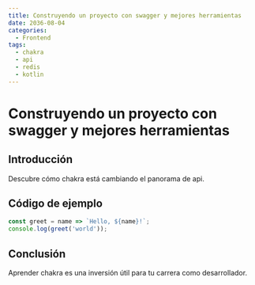 ```yaml
---
title: Construyendo un proyecto con swagger y mejores herramientas
date: 2036-08-04
categories:
  - Frontend
tags:
  - chakra
  - api
  - redis
  - kotlin
---
```


# Construyendo un proyecto con swagger y mejores herramientas

## Introducción

Descubre cómo chakra está cambiando el panorama de api.

## Código de ejemplo

```javascript
const greet = name => `Hello, ${name}!`;
console.log(greet('world'));
```

## Conclusión

Aprender chakra es una inversión útil para tu carrera como desarrollador.